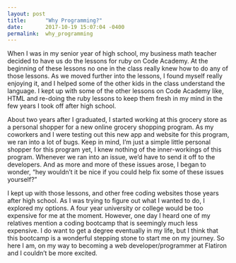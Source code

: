 ```yaml
---
layout: post
title:      "Why Programming?"
date:       2017-10-19 15:07:04 -0400
permalink:  why_programming
---
```


<p>When I was in my senior year of high school, my business math teacher decided to have us do the lessons for ruby on Code Academy. At the beginning of these lessons no one in the class really knew how to do any of those lessons. As we moved further into the lessons, I found myself really enjoying it, and I helped some of the other kids in the class understand the language. I kept up with some of the other lessons on Code Academy like, HTML and re-doing the ruby lessons to keep them fresh in my mind in the few years I took off after high school. </p>
<p>About two years after I graduated, I started working at this grocery store as a personal shopper for a new online grocery shopping program. As my coworkers and I were testing out this new app and website for this program, we ran into a lot of bugs. Keep in mind, I’m just a simple little personal shopper for this program yet, I knew nothing of the inner-workings of this program. Whenever we ran into an issue, we’d have to send it off to the developers. And as more and more of these issues arose, I began to wonder, “hey wouldn’t it be nice if you could help fix some of these issues yourself?” </p>
<p>I kept up with those lessons, and other free coding websites those years after high school. As I was trying to figure out what I wanted to do, I explored my options. A four year university or college would be too expensive for me at the moment. However, one day I heard one of my relatives mention a coding bootcamp that is seemingly much less expensive. I do want to get a degree eventually in my life, but I think that this bootcamp is a wonderful stepping stone to start me on my journey. So here I am, on my way to becoming a web developer/programmer at Flatiron and I couldn’t be more excited.</p>
	
